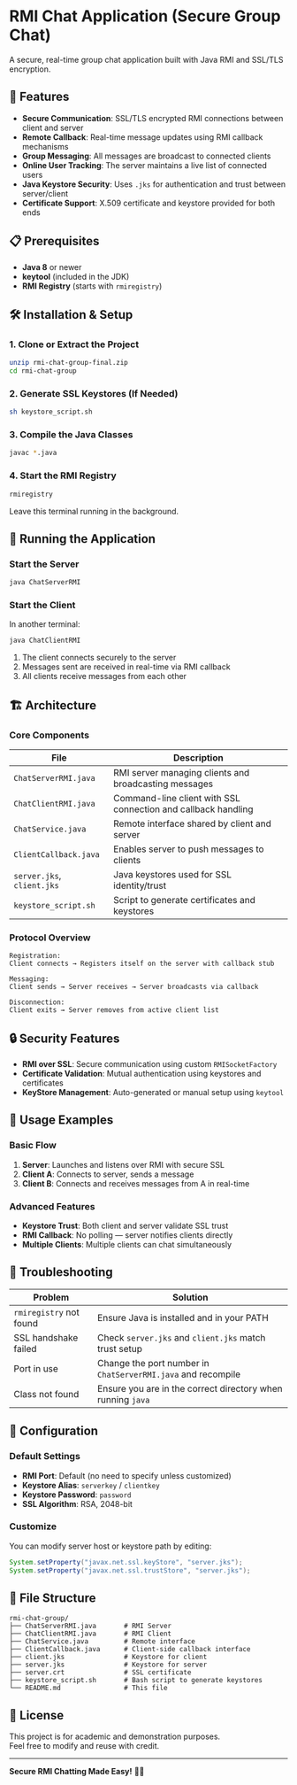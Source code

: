 # **RMI Chat Application (Secure Group Chat)**

A secure, real-time group chat application built with Java RMI and SSL/TLS encryption.

## 🚀 Features

- **Secure Communication**: SSL/TLS encrypted RMI connections between client and server
- **Remote Callback**: Real-time message updates using RMI callback mechanisms
- **Group Messaging**: All messages are broadcast to connected clients
- **Online User Tracking**: The server maintains a live list of connected users
- **Java Keystore Security**: Uses `.jks` for authentication and trust between server/client
- **Certificate Support**: X.509 certificate and keystore provided for both ends

## 📋 Prerequisites

- **Java 8** or newer
- **keytool** (included in the JDK)
- **RMI Registry** (starts with `rmiregistry`)

## 🛠️ Installation & Setup

### 1. Clone or Extract the Project
```bash
unzip rmi-chat-group-final.zip
cd rmi-chat-group
```

### 2. Generate SSL Keystores (If Needed)
```bash
sh keystore_script.sh
```

### 3. Compile the Java Classes
```bash
javac *.java
```

### 4. Start the RMI Registry
```bash
rmiregistry
```

Leave this terminal running in the background.

## 🚀 Running the Application

### Start the Server
```bash
java ChatServerRMI
```

### Start the Client
In another terminal:
```bash
java ChatClientRMI
```

1. The client connects securely to the server
2. Messages sent are received in real-time via RMI callback
3. All clients receive messages from each other

## 🏗️ Architecture

### Core Components

| File | Description |
|------|-------------|
| `ChatServerRMI.java` | RMI server managing clients and broadcasting messages |
| `ChatClientRMI.java` | Command-line client with SSL connection and callback handling |
| `ChatService.java` | Remote interface shared by client and server |
| `ClientCallback.java` | Enables server to push messages to clients |
| `server.jks`, `client.jks` | Java keystores used for SSL identity/trust |
| `keystore_script.sh` | Script to generate certificates and keystores |

### Protocol Overview

```
Registration:
Client connects → Registers itself on the server with callback stub

Messaging:
Client sends → Server receives → Server broadcasts via callback

Disconnection:
Client exits → Server removes from active client list
```

## 🔒 Security Features

- **RMI over SSL**: Secure communication using custom `RMISocketFactory`
- **Certificate Validation**: Mutual authentication using keystores and certificates
- **KeyStore Management**: Auto-generated or manual setup using `keytool`

## 📱 Usage Examples

### Basic Flow
1. **Server**: Launches and listens over RMI with secure SSL
2. **Client A**: Connects to server, sends a message
3. **Client B**: Connects and receives messages from A in real-time

### Advanced Features
- **Keystore Trust**: Both client and server validate SSL trust
- **RMI Callback**: No polling — server notifies clients directly
- **Multiple Clients**: Multiple clients can chat simultaneously

## 🐛 Troubleshooting

| Problem | Solution |
|---------|----------|
| `rmiregistry` not found | Ensure Java is installed and in your PATH |
| SSL handshake failed | Check `server.jks` and `client.jks` match trust setup |
| Port in use | Change the port number in `ChatServerRMI.java` and recompile |
| Class not found | Ensure you are in the correct directory when running `java` |

## 🔧 Configuration

### Default Settings
- **RMI Port**: Default (no need to specify unless customized)
- **Keystore Alias**: `serverkey` / `clientkey`
- **Keystore Password**: `password`
- **SSL Algorithm**: RSA, 2048-bit

### Customize
You can modify server host or keystore path by editing:
```java
System.setProperty("javax.net.ssl.keyStore", "server.jks");
System.setProperty("javax.net.ssl.trustStore", "server.jks");
```

## 📄 File Structure

```
rmi-chat-group/
├── ChatServerRMI.java       # RMI Server
├── ChatClientRMI.java       # RMI Client
├── ChatService.java         # Remote interface
├── ClientCallback.java      # Client-side callback interface
├── client.jks               # Keystore for client
├── server.jks               # Keystore for server
├── server.crt               # SSL certificate
├── keystore_script.sh       # Bash script to generate keystores
└── README.md                # This file
```

## 📝 License

This project is for academic and demonstration purposes.  
Feel free to modify and reuse with credit.

---

**Secure RMI Chatting Made Easy!** 🔐💬
